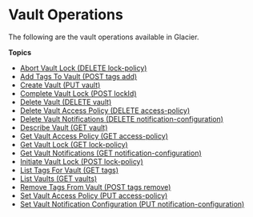# Vault Operations<a name="vault-operations"></a>

The following are the vault operations available in Glacier\.

**Topics**
+ [Abort Vault Lock \(DELETE lock\-policy\)](api-AbortVaultLock.md)
+ [Add Tags To Vault \(POST tags add\)](api-AddTagsToVault.md)
+ [Create Vault \(PUT vault\)](api-vault-put.md)
+ [Complete Vault Lock \(POST lockId\)](api-CompleteVaultLock.md)
+ [Delete Vault \(DELETE vault\)](api-vault-delete.md)
+ [Delete Vault Access Policy \(DELETE access\-policy\)](api-DeleteVaultAccessPolicy.md)
+ [Delete Vault Notifications \(DELETE notification\-configuration\)](api-vault-notifications-delete.md)
+ [Describe Vault \(GET vault\)](api-vault-get.md)
+ [Get Vault Access Policy \(GET access\-policy\)](api-GetVaultAccessPolicy.md)
+ [Get Vault Lock \(GET lock\-policy\)](api-GetVaultLock.md)
+ [Get Vault Notifications \(GET notification\-configuration\)](api-vault-notifications-get.md)
+ [Initiate Vault Lock \(POST lock\-policy\)](api-InitiateVaultLock.md)
+ [List Tags For Vault \(GET tags\)](api-ListTagsForVault.md)
+ [List Vaults \(GET vaults\)](api-vaults-get.md)
+ [Remove Tags From Vault \(POST tags remove\)](api-RemoveTagsFromVault.md)
+ [Set Vault Access Policy \(PUT access\-policy\)](api-SetVaultAccessPolicy.md)
+ [Set Vault Notification Configuration \(PUT notification\-configuration\)](api-vault-notifications-put.md)